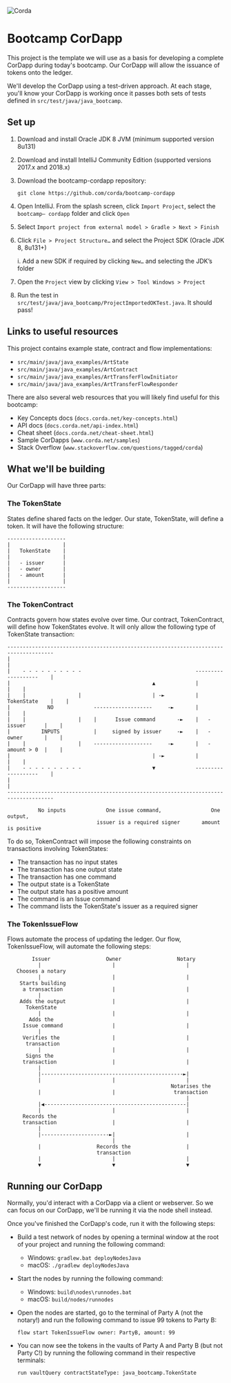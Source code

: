 ![Corda](https://www.corda.net/wp-content/uploads/2016/11/fg005_corda_b.png)

# Bootcamp CorDapp

This project is the template we will use as a basis for developing a complete CorDapp 
during today's bootcamp. Our CorDapp will allow the issuance of tokens onto the ledger.

We'll develop the CorDapp using a test-driven approach. At each stage, you'll know your 
CorDapp is working once it passes both sets of tests defined in `src/test/java/java_bootcamp`.

## Set up

1. Download and install Oracle JDK 8 JVM (minimum supported version 8u131)
2. Download and install IntelliJ Community Edition (supported versions 2017.x and 2018.x)
3. Download the bootcamp-cordapp repository:

       git clone https://github.com/corda/bootcamp-cordapp
       
4. Open IntelliJ. From the splash screen, click `Import Project`, select the `bootcamp—
cordapp` folder and click `Open`
5. Select `Import project from external model > Gradle > Next > Finish`
6. Click `File > Project Structure…` and select the Project SDK (Oracle JDK 8, 8u131+)

    i. Add a new SDK if required by clicking `New…` and selecting the JDK’s folder

7. Open the `Project` view by clicking `View > Tool Windows > Project`
8. Run the test in `src/test/java/java_bootcamp/ProjectImportedOKTest.java`. It should pass!

## Links to useful resources

This project contains example state, contract and flow implementations:

* `src/main/java/java_examples/ArtState`
* `src/main/java/java_examples/ArtContract`
* `src/main/java/java_examples/ArtTransferFlowInitiator`
* `src/main/java/java_examples/ArtTransferFlowResponder`

There are also several web resources that you will likely find useful for this
bootcamp:

* Key Concepts docs (`docs.corda.net/key-concepts.html`)
* API docs (`docs.corda.net/api-index.html`)
* Cheat sheet (`docs.corda.net/cheat-sheet.html`)
* Sample CorDapps (`www.corda.net/samples`)
* Stack Overflow (`www.stackoverflow.com/questions/tagged/corda`)

## What we'll be building

Our CorDapp will have three parts:

### The TokenState

States define shared facts on the ledger. Our state, TokenState, will define a
token. It will have the following structure:

    -------------------
    |                 |
    |   TokenState    |
    |                 |
    |   - issuer      |
    |   - owner       |
    |   - amount      |
    |                 |
    -------------------

### The TokenContract

Contracts govern how states evolve over time. Our contract, TokenContract,
will define how TokenStates evolve. It will only allow the following type of
TokenState transaction:

    -------------------------------------------------------------------------------------
    |                                                                                   |
    |    - - - - - - - - - -                                     -------------------    |
    |                                              ▲             |                 |    |
    |    |                 |                       | -►          |   TokenState    |    |
    |            NO             -------------------     -►       |                 |    |
    |    |                 |    |      Issue command       -►    |   - issuer      |    |
    |          INPUTS           |     signed by issuer     -►    |   - owner       |    |
    |    |                 |    -------------------     -►       |   - amount > 0  |    |
    |                                              | -►          |                 |    |
    |    - - - - - - - - - -                       ▼             -------------------    |
    |                                                                                   |
    -------------------------------------------------------------------------------------

              No inputs             One issue command,                One output,
                                 issuer is a required signer       amount is positive

To do so, TokenContract will impose the following constraints on transactions
involving TokenStates:

* The transaction has no input states
* The transaction has one output state
* The transaction has one command
* The output state is a TokenState
* The output state has a positive amount
* The command is an Issue command
* The command lists the TokenState's issuer as a required signer

### The TokenIssueFlow

Flows automate the process of updating the ledger. Our flow, TokenIssueFlow, will
automate the following steps:

            Issuer                  Owner                  Notary
              |                       |                       |
       Chooses a notary
              |                       |                       |
        Starts building
         a transaction                |                       |
              |
        Adds the output               |                       |
          TokenState
              |                       |                       |
           Adds the
         Issue command                |                       |
              |
         Verifies the                 |                       |
          transaction
              |                       |                       |
          Signs the
         transaction                  |                       |
              |
              |----------------------------------------------►|
              |                       |                       |
                                                         Notarises the
              |                       |                   transaction
                                                              |
              |◀----------------------------------------------|
              |                       |                       |
         Records the
         transaction                  |                       |
              |
              |----------------------►|                       |
                                      |
              |                  Records the                  |
                                 transaction
              |                       |                       |
              ▼                       ▼                       ▼

## Running our CorDapp

Normally, you'd interact with a CorDapp via a client or webserver. So we can
focus on our CorDapp, we'll be running it via the node shell instead.

Once you've finished the CorDapp's code, run it with the following steps:

* Build a test network of nodes by opening a terminal window at the root of
  your project and running the following command:

    * Windows:   `gradlew.bat deployNodesJava`
    * macOS:     `./gradlew deployNodesJava`

* Start the nodes by running the following command:

    * Windows:   `build\nodes\runnodes.bat`
    * macOS:     `build/nodes/runnodes`

* Open the nodes are started, go to the terminal of Party A (not the notary!)
  and run the following command to issue 99 tokens to Party B:

    `flow start TokenIssueFlow owner: PartyB, amount: 99`

* You can now see the tokens in the vaults of Party A and Party B (but not 
  Party C!) by running the following command in their respective terminals:

    `run vaultQuery contractStateType: java_bootcamp.TokenState`
